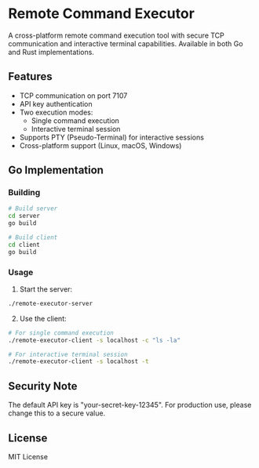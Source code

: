 # Remote Command Executor

A cross-platform remote command execution tool with secure TCP communication and interactive terminal capabilities. Available in both Go and Rust implementations.

## Features

- TCP communication on port 7107
- API key authentication
- Two execution modes:
  - Single command execution
  - Interactive terminal session
- Supports PTY (Pseudo-Terminal) for interactive sessions
- Cross-platform support (Linux, macOS, Windows)

## Go Implementation

### Building

```bash
# Build server
cd server
go build

# Build client
cd client
go build
```

### Usage

1. Start the server:
```bash
./remote-executor-server
```

2. Use the client:
```bash
# For single command execution
./remote-executor-client -s localhost -c "ls -la"

# For interactive terminal session
./remote-executor-client -s localhost -t
```

## Security Note

The default API key is "your-secret-key-12345". For production use, please change this to a secure value.

## License

MIT License
